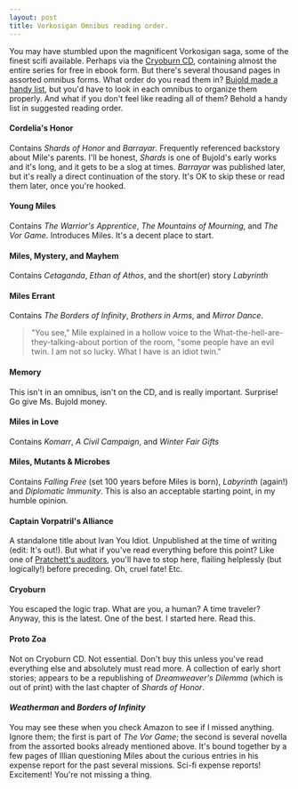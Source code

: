 ```yaml
---
layout: post
title: Vorkosigan Omnibus reading order.
---
```


You may have stumbled upon the magnificent Vorkosigan saga, some of the finest scifi available. Perhaps via the [Cryoburn CD](http://baencd.thefifthimperium.com/24-CryoburnCD/CryoburnCD/), containing almost the entire series for free in ebook form. But there's several thousand pages in assorted omnibus forms. What order do you read them in? [Bujold made a handy list](http://www.goodreads.com/story/show/293438-the-vorkosigan-saga-reading-order-debate-the-chef-recommends), but you'd have to look in each omnibus to organize them properly. And what if you don't feel like reading all of them? Behold a handy list in suggested reading order.

#### Cordelia's Honor
Contains _Shards of Honor_ and _Barrayar_. Frequently referenced backstory about Mile's parents. I'll be honest, _Shards_ is one of Bujold's early works and it's long, and it gets to be a slog at times. _Barrayar_ was published later, but it's really a direct continuation of the story. It's OK to skip these or read them later, once you're hooked.

#### Young Miles
Contains _The Warrior's Apprentice_, _The Mountains of Mourning_, and _The Vor Game_. Introduces Miles. It's a decent place to start. 

#### Miles, Mystery, and Mayhem
Contains _Cetaganda_, _Ethan of Athos_, and the short(er) story _Labyrinth_

#### Miles Errant
Contains _The Borders of Infinity_, _Brothers in Arms_, and _Mirror Dance_.
> "You see," Mile explained in a hollow voice to the What-the-hell-are-they-talking-about portion of the room, "some people have an evil twin. I am not so lucky. What I have is an idiot twin."

#### Memory
This isn't in an omnibus, isn't on the CD, and is really important. Surprise! Go give Ms. Bujold money.

#### Miles in Love
Contains _Komarr_, _A Civil Campaign_, and _Winter Fair Gifts_

#### Miles, Mutants & Microbes
Contains _Falling Free_ (set 100 years before Miles is born), _Labyrinth_ (again!) and _Diplomatic Immunity_. This is also an acceptable starting point, in my humble opinion.

#### Captain Vorpatril's Alliance
A standalone title about Ivan You Idiot. Unpublished at the time of writing (edit: It's out!). But what if you've read everything before this point? Like one of [Pratchett's auditors](http://en.wikipedia.org/wiki/Auditors_of_Reality), you'll have to stop here, flailing helplessly (but logically!) before preceding. Oh, cruel fate! Etc.

#### Cryoburn
You escaped the logic trap. What are you, a human? A time traveler? Anyway, this is the latest. One of the best. I started here. Read this.

#### Proto Zoa
Not on Cryoburn CD. Not essential. Don't buy this unless you've read everything else and absolutely must read more. A collection of early short stories; appears to be a republishing of _Dreamweaver's Dilemma_ (which is out of print) with the last chapter of _Shards of Honor_.

#### _Weatherman_ and _Borders of Infinity_ 
You may see these when you check Amazon to see if I missed anything. Ignore them; the first is part of _The Vor Game_; the second is several novella from the assorted books already mentioned above. It's bound together by a few pages of Illian questioning Miles about the curious entries in his expense report for the past several missions. Sci-fi expense reports! Excitement! You're not missing a thing.

